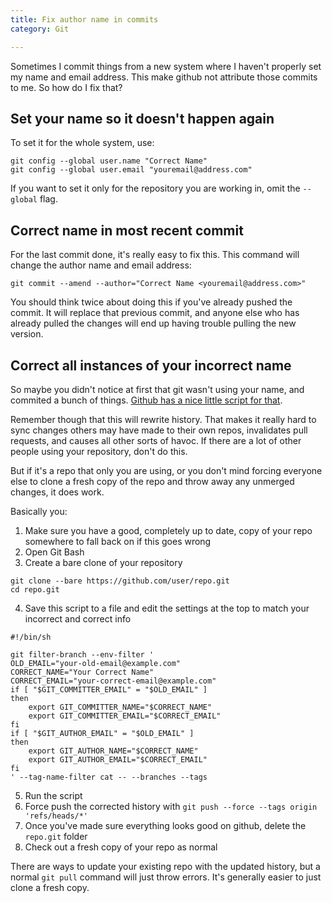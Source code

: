 ```yaml
---
title: Fix author name in commits
category: Git

---
```


Sometimes I commit things from a new system where I haven't properly set my name and email address. This make github not attribute those commits to me.  So how do I fix that?

## Set your name so it doesn't happen again

To set it for the whole system, use:
```
git config --global user.name "Correct Name"
git config --global user.email "youremail@address.com"
```

If you want to set it only for the repository you are working in, omit the `--global` flag.

## Correct name in most recent commit

For the last commit done, it's really easy to fix this.  This command will change the author name and email address:

```
git commit --amend --author="Correct Name <youremail@address.com>"
```

You should think twice about doing this if you've already pushed the commit.  It will replace that previous commit, and anyone else who has already pulled the changes will end up having trouble pulling the new version.

## Correct all instances of your incorrect name

So maybe you didn't notice at first that git wasn't using your name, and commited a bunch of things.  [Github has a nice little script for that](https://help.github.com/articles/changing-author-info/).

Remember though that this will rewrite history.  That makes it really hard to sync changes others may have made to their own repos, invalidates pull requests, and causes all other sorts of havoc. If there are a lot of other people using your repository, don't do this.

But if it's a repo that only you are using, or you don't mind forcing everyone else to clone a fresh copy of the repo and throw away any unmerged changes, it does work.

Basically you:
1. Make sure you have a good, completely up to date, copy of your repo somewhere to fall back on if this goes wrong
2. Open Git Bash
3. Create a bare clone of your repository
```
git clone --bare https://github.com/user/repo.git
cd repo.git
```
4. Save this script to a file and edit the settings at the top to match your incorrect and correct info
```
#!/bin/sh

git filter-branch --env-filter '
OLD_EMAIL="your-old-email@example.com"
CORRECT_NAME="Your Correct Name"
CORRECT_EMAIL="your-correct-email@example.com"
if [ "$GIT_COMMITTER_EMAIL" = "$OLD_EMAIL" ]
then
    export GIT_COMMITTER_NAME="$CORRECT_NAME"
    export GIT_COMMITTER_EMAIL="$CORRECT_EMAIL"
fi
if [ "$GIT_AUTHOR_EMAIL" = "$OLD_EMAIL" ]
then
    export GIT_AUTHOR_NAME="$CORRECT_NAME"
    export GIT_AUTHOR_EMAIL="$CORRECT_EMAIL"
fi
' --tag-name-filter cat -- --branches --tags
```
5. Run the script
6. Force push the corrected history with `git push --force --tags origin 'refs/heads/*'`
7. Once you've made sure everything looks good on github, delete the `repo.git` folder
8. Check out a fresh copy of your repo as normal

There are ways to update your existing repo with the updated history, but a normal `git pull` command will just throw errors.  It's generally easier to just clone a fresh copy.